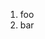 ﻿<properties
	pageTitle="FTP"
	description="bla bla bla"
	slug="ftp"
	keywords="ftp"
/>

1. foo
2. bar